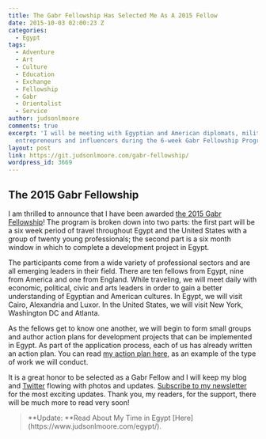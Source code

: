 ```yaml
---
title: The Gabr Fellowship Has Selected Me As A 2015 Fellow
date: 2015-10-03 02:00:23 Z
categories:
  - Egypt
tags:
  - Adventure
  - Art
  - Culture
  - Education
  - Exchange
  - Fellowship
  - Gabr
  - Orientalist
  - Service
author: judsonlmoore
comments: true
excerpt: 'I will be meeting with Egyptian and American diplomats, military leaders,
  entrepreneurs and influencers during the 6-week Gabr Fellowship Program. '
layout: post
link: https://git.judsonlmoore.com/gabr-fellowship/
wordpress_id: 3669
---
```


## The 2015 Gabr Fellowship

I am thrilled to announce that I have been awarded [the 2015 Gabr Fellowship](https://eastwestdialogue.org/)! The program is broken down into two parts: the first part will be a six week period of travel throughout Egypt and the United States with a group of twenty young professionals; the second part is a six month window in which to complete a development project in Egypt.

The participants come from a wide variety of professional sectors and are all emerging leaders in their field. There are ten fellows from Egypt, nine from America and one from England. While traveling, we will meet daily with economic, political, civic and arts leaders in order to gain a better understanding of Egyptian and American cultures. In Egypt, we will visit Cairo, Alexandria and Luxor. In the United States, we will visit New York, Washington DC and Atlanta.

As the fellows get to know one another, we will begin to form small groups and author action plans for development projects that can be implemented in Egypt. As part of the application process, each of us has already written an action plan. You can read [my action plan here](https://docs.google.com/document/d/1uIoBKQJTFPy7YuGQ31FZG23k9Tuze_E_Qo4qq578lv0/edit?usp=sharing), as an example of the type of work we will conduct.

It is a great honor to be selected as a Gabr Fellow and I will keep my blog and [Twitter](http://twitter.com/judsonlmoore) flowing with photos and updates. [Subscribe to my newsletter](/subscribe/) for the most exciting updates. Thank you, my readers, for the support, there will be much more to read very soon!

<blockquote>**Update: **Read About My Time in Egypt [Here](https://www.judsonlmoore.com/egypt/).</blockquote>
